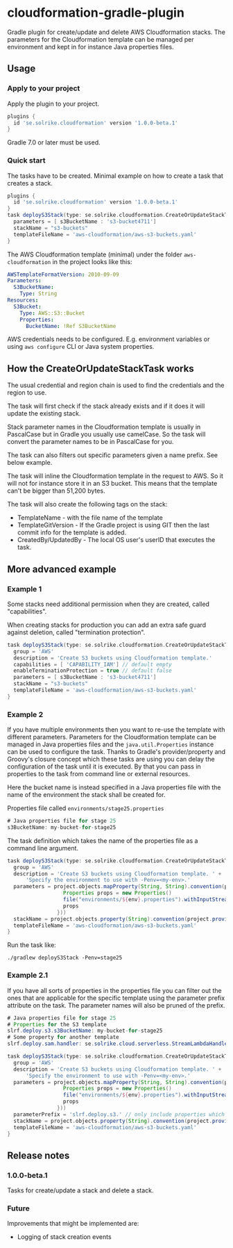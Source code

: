 # cloudformation-gradle-plugin
Gradle plugin for create/update and delete AWS Cloudformation stacks.
The parameters for the Cloudformation template can be managed per environment and kept in
for instance Java properties files.


## Usage

### Apply to your project

Apply the plugin to your project.

```groovy
plugins {
  id 'se.solrike.cloudformation' version '1.0.0-beta.1'
}
```
Gradle 7.0 or later must be used.


### Quick start
The tasks have to be created. Minimal example on how to create a task that creates a stack.

```groovy
plugins {
  id 'se.solrike.cloudformation' version '1.0.0-beta.1'
}
task deployS3Stack(type: se.solrike.cloudformation.CreateOrUpdateStackTask) {
  parameters = [ s3BucketName : 's3-bucket4711']
  stackName = "s3-buckets"
  templateFileName = 'aws-cloudformation/aws-s3-buckets.yaml'
}
```

The AWS Cloudformation template (minimal) under the folder `aws-cloudformation`  in the project looks like this:

```yaml
AWSTemplateFormatVersion: 2010-09-09
Parameters:
  S3BucketName:
    Type: String
Resources:
  S3Bucket:
    Type: AWS::S3::Bucket
    Properties:
      BucketName: !Ref S3BucketName
```

AWS credentials needs to be configured. E.g. environment variables or using `aws configure` CLI or Java system properties.


## How the CreateOrUpdateStackTask works
The usual credential and region chain is used to find the credentials and the region to use.

The task will first check if the stack already exists and if it does it will update the existing stack.

Stack parameter names in the Cloudformation template is usually in PascalCase but in Gradle you usually use camelCase. So the task will convert the parameter names to be in PascalCase for you.

The task can also filters out specific parameters given a name prefix. See below example.

The task will inline the Cloudformation template in the request to AWS. So it will not for instance store it in an S3 bucket. This means that the template can't be bigger than 51,200 bytes.

The task will also create the following tags on the stack:
* TemplateName - with the file name of the template
* TemplateGitVersion - If the Gradle project is using GIT then the last commit info for the template is added.
* CreatedBy/UpdatedBy - The local OS user's userID that executes the task.

## More advanced example
### Example 1
Some stacks need additional permission when they are created, called "capabilities".

When creating stacks for production you can add an extra safe guard against deletion, called "termination protection".

```groovy
task deployS3Stack(type: se.solrike.cloudformation.CreateOrUpdateStackTask) {
  group = 'AWS'
  description = 'Create S3 buckets using Cloudformation template.'
  capabilities = [ 'CAPABILITY_IAM'] // default empty
  enableTerminationProtection = true // default false
  parameters = [ s3BucketName : 's3-bucket4711']
  stackName = "s3-buckets"
  templateFileName = 'aws-cloudformation/aws-s3-buckets.yaml'
}
```

### Example 2
If you have multiple environments then you want to re-use the template with different parameters.
Parameters for the Cloudformation template can be managed in Java properties files and the `java.util.Properties` instance can be used to configure the task.
Thanks to Gradle's provider/property and Groovy's closure concept which these tasks are using you can
delay the configuration of the task until it is executed. By that you can pass in properties to the task from command line or external resources.

Here the bucket name is instead specified in a Java properties file with the name of the environment the stack shall
be created for.

Properties file called `environments/stage25.properties`

```java
# Java properties file for stage 25
s3BucketName: my-bucket-for-stage25
```

The task definition which takes the name of the properties file as a command line argument.

```groovy
task deployS3Stack(type: se.solrike.cloudformation.CreateOrUpdateStackTask) {
  group = 'AWS'
  description = 'Create S3 buckets using Cloudformation template. ' +
      'Specify the environment to use with -Penv=<my-env>.'
  parameters = project.objects.mapProperty(String, String).convention(project.provider({
                  Properties props = new Properties()
                  file("environments/${env}.properties").withInputStream { props.load(it) }
                  props
                }))
  stackName = project.objects.property(String).convention(project.provider( {"s3-buckets-${env}"} ))
  templateFileName = 'aws-cloudformation/aws-s3-buckets.yaml'
}
```

Run the task like:

```
./gradlew deployS3Stack -Penv=stage25
```

### Example 2.1
If you have all sorts of properties in the properties file you can filter out the ones that are applicable for the specific template using the parameter prefix attribute on the task. The parameter names will also be pruned of the prefix.

```java
# Java properties file for stage 25
# Properties for the S3 template
slrf.deploy.s3.s3BucketName: my-bucket-for-stage25
# Some property for another template
slrf.deploy.sam.handler: se.solrike.cloud.serverless.StreamLambdaHandler::handleRequest
```


```groovy
task deployS3Stack(type: se.solrike.cloudformation.CreateOrUpdateStackTask) {
  group = 'AWS'
  description = 'Create S3 buckets using Cloudformation template. ' +
      'Specify the environment to use with -Penv=<my-env>.'
  parameters = project.objects.mapProperty(String, String).convention(project.provider({
                  Properties props = new Properties()
                  file("environments/${env}.properties").withInputStream { props.load(it) }
                  props
                }))
  parameterPrefix = 'slrf.deploy.s3.' // only include properties which begins with 'slrf.deploy.s3.'
  stackName = project.objects.property(String).convention(project.provider( {"s3-buckets-${env}"} ))
  templateFileName = 'aws-cloudformation/aws-s3-buckets.yaml'
}
```





## Release notes

### 1.0.0-beta.1
Tasks for create/update a stack and delete a stack.

### Future
Improvements that might be implemented are:
* Logging of stack creation events
